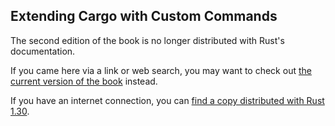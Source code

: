 ## Extending Cargo with Custom Commands

The second edition of the book is no longer distributed with Rust's documentation.

If you came here via a link or web search, you may want to check out [the current
version of the book](/src/ch14-05-extending-cargo.md) instead.

If you have an internet connection, you can [find a copy distributed with
Rust
1.30](https://doc.rust-lang.org/1.30.0/book/second-edition/ch14-05-extending-cargo.html).